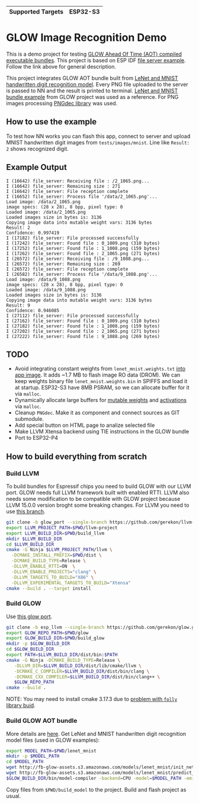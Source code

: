 | Supported Targets | ESP32-S3 |
| ----------------- | -------- |

# GLOW Image Recognition Demo

This is a demo project for testing [GLOW Ahead Of Time (AOT) compiled executable bundles](https://github.com/pytorch/glow/blob/master/docs/AOT.md). This project is based on ESP IDF [file server example](https://github.com/espressif/esp-idf/tree/master/examples/protocols/http_server/file_serving). Follow the link above for general description.

This project integrates GLOW AOT bundle built from [LeNet and MNIST handwritten digit recognition model](https://medium.com/mlearning-ai/lenet-and-mnist-handwritten-digit-classification-354f5646c590). Every PNG file uploaded to the server is passed to NN and the result is printed to terminal. [LeNet and MNIST bundle example](https://github.com/pytorch/glow/tree/master/examples/bundles/lenet_mnist) from GLOW project was used as a reference.
For PNG images processing [PNGdec library](https://github.com/bitbank2/PNGdec) was used.

## How to use the example

To test how NN works you can flash this app, connect to server and upload MNIST handwritten digit images from `tests/images/mnist`. Line like `Result: 2` shows recognized digit.

## Example Output

```
I (16642) file_server: Receiving file : /2_1065.png...
I (16642) file_server: Remaining size : 271
I (16642) file_server: File reception complete
I (16652) file_server: Process file '/data/2_1065.png'...
Load image: /data/2_1065.png
image specs: (28 x 28), 8 bpp, pixel type: 0
Loaded image: /data/2_1065.png
Loaded images size in bytes is: 3136
Copying image data into mutable weight vars: 3136 bytes
Result: 2
Confidence: 0.997419
I (17182) file_server: File processed successfully
I (17242) file_server: Found file : 0_1009.png (310 bytes)
I (17252) file_server: Found file : 1_1008.png (159 bytes)
I (17262) file_server: Found file : 2_1065.png (271 bytes)
I (26572) file_server: Receiving file : /9_1088.png...
I (26572) file_server: Remaining size : 269
I (26572) file_server: File reception complete
I (26582) file_server: Process file '/data/9_1088.png'...
Load image: /data/9_1088.png
image specs: (28 x 28), 8 bpp, pixel type: 0
Loaded image: /data/9_1088.png
Loaded images size in bytes is: 3136
Copying image data into mutable weight vars: 3136 bytes
Result: 9
Confidence: 0.946085
I (27112) file_server: File processed successfully
I (27162) file_server: Found file : 0_1009.png (310 bytes)
I (27182) file_server: Found file : 1_1008.png (159 bytes)
I (27202) file_server: Found file : 2_1065.png (271 bytes)
I (27222) file_server: Found file : 9_1088.png (269 bytes)
```

## TODO
- Avoid integrating constant weights from `lenet_mnist.weights.txt` [into app image](https://github.com/gerekon/glow_image_file_server/-/blob/main/main/img_nn.cpp#L282). It adds ~1.7 MB to flash image RO data (DROM). We can keep weights binary file `lenet_mnist.weights.bin` in SPIFFS and load it at startup. ESP32-S3 have 8MB PSRAM, so we can allocate buffer for it via `malloc`.
- Dynamically allocate large buffers for [mutable weights](https://github.com/gerekon/glow_image_file_server/-/blob/main/main/img_nn.cpp#L287) and [activations](https://github.com/gerekon/glow_image_file_server/-/blob/main/main/img_nn.cpp#L291) via `malloc`.
- Cleanup `PNGdec`. Make it as component and connect sources as GIT submodule.
- Add special button on HTML page to analize selected file
- Make LLVM Xtensa backend using TIE instructions in the GLOW bundle
- Port to ESP32-P4

## How to build everything from scratch

### Build LLVM
To build bundles for Espressif chips you need to build GLOW with our LLVM port. GLOW needs full LLVM framework built with enabled RTTI. LLVM also needs some modification to be compatible with GLOW project because LLVM 15.0.0 version broght some breaking changes. For LLVM you need to use [this branch](https://github.com/gerekon/llvm-project/tree/glow_port).
```bash
git clone -b glow_port --single-branch https://github.com/gerekon/llvm-project.git
export LLVM_PROJECT_PATH=$PWD/llvm-project
export LLVM_BUILD_DIR=$PWD/build_llvm
mkdir $LLVM_BUILD_DIR
cd $LLVM_BUILD_DIR
cmake -G Ninja $LLVM_PROJECT_PATH/llvm \
  -DCMAKE_INSTALL_PREFIX=$PWD/dist \
  -DCMAKE_BUILD_TYPE=Release \
  -DLLVM_ENABLE_RTTI=ON  \
  -DLLVM_ENABLE_PROJECTS="clang" \
  -DLLVM_TARGETS_TO_BUILD="X86" \
  -DLLVM_EXPERIMENTAL_TARGETS_TO_BUILD="Xtensa"
cmake --build . --target install
```

### Build GLOW
Use [this glow port](https://github.com/gerekon/glow/tree/esp_llvm).
```bash
git clone -b esp_llvm --single-branch https://github.com/gerekon/glow.git
export GLOW_REPO_PATH=$PWD/glow
export GLOW_BUILD_DIR=$PWD/build_glow
mkdir -p $GLOW_BUILD_DIR
cd $GLOW_BUILD_DIR
export PATH=$LLVM_BUILD_DIR/dist/bin:$PATH
cmake -G Ninja -DCMAKE_BUILD_TYPE=Release \
   -DLLVM_DIR=$LLVM_BUILD_DIR/dist/lib/cmake/llvm \
   -DCMAKE_C_COMPILER=$LLVM_BUILD_DIR/dist/bin/clang \
   -DCMAKE_CXX_COMPILER=$LLVM_BUILD_DIR/dist/bin/clang++ \
   $GLOW_REPO_PATH
cmake --build .
```
NOTE: You may need to install cmake 3.17.3 due to [problem with `folly` library buid](https://github.com/facebook/folly/issues/1414).

### Build GLOW AOT bundle
More details are [here](https://github.com/pytorch/glow/blob/master/docs/AOT.md).
Get LeNet and MNIST handwritten digit recognition model files (used in GLOW examples):
```bash
export MODEL_PATH=$PWD/lenet_mnist
mkdir -p $MODEL_PATH
cd $MODEL_PATH
wget http://fb-glow-assets.s3.amazonaws.com/models/lenet_mnist/init_net.pb
wget http://fb-glow-assets.s3.amazonaws.com/models/lenet_mnist/predict_net.pb
$GLOW_BUILD_DIR/bin/model-compiler -backend=CPU -model=$MODEL_PATH -emit-bundle=$PWD/build_model -model-input="data,float,[1,1,28,28]" -target=xtensa-esp-elf -mcpu=esp32s3
```
Copy files from `$PWD/build_model` to the project. Build and flash project as usual.